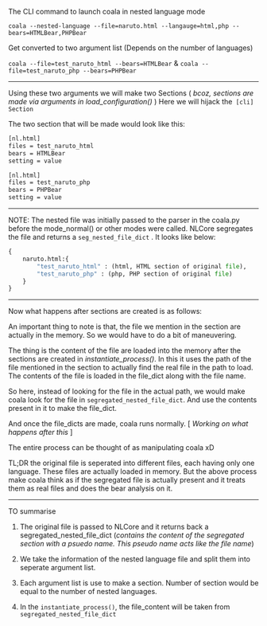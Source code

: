 

The CLI command to launch coala in nested language mode

`coala --nested-language --file=naruto.html --langauge=html,php --bears=HTMLBear,PHPBear`

Get converted to two argument list (Depends on the number of languages)

`coala --file=test_naruto_html --bears=HTMLBear`
&
`coala --file=test_naruto_php --bears=PHPBear`

----------------------------------------------------------------------------

Using these two arguments we will make two Sections ( *bcoz, sections are made via arguments in load_configuration()* )
Here we will hijack the` [cli] Section`

The two section that will be made would look like this:

```bash
[nl.html]
files = test_naruto_html
bears = HTMLBear
setting = value

[nl.html]
files = test_naruto_php
bears = PHPBear
setting = value
```
-------------------------------------------------------------------------------

NOTE: The nested file was initially passed to the parser in the coala.py before the
mode_normal() or other modes were called. NLCore segregates the file and returns a 
`seg_nested_file_dict` . It looks like below:

```python
{
	naruto.html:{
		"test_naruto_html" : (html, HTML section of original file),
		"test_naruto_php" : (php, PHP section of original file)
	}
}
```
-----------------------------------------------------------------------------------
Now what happens after sections are created is as follows:


An important thing to note is that, the file we mention in the section are actually
in the memory. So we would have to do a bit of maneuvering.

The thing is the content of the file are loaded into the memory after the sections
are created in *instantiate_process()*. In this it uses the path of the file mentioned
in the section to actually find the real file in the path to load. The contents of the
file is loaded in the  file_dict along with the file name.

So here, instead of looking for the file in the actual path, we would make coala
look for the file in `segregated_nested_file_dict`. And use the contents present in it
to make the file_dict.

And once the file_dicts are made, coala runs normally. [ *Working on what happens after this* ]

The entire process can be thought of as manipulating coala xD

TL;DR the original file is seperated into different files, each having only one language. These 
files are actually loaded in memory. But the above process make coala think as if the segregated file is
actually present and it treats them as real files and does the bear analysis on it.


-------------------------------------------------------------------------------------

TO summarise

1. The original file is passed to NLCore and it returns back a segregated_nested_file_dict (*contains the content of the segregated section with a psuedo name. This pseudo name acts like the file name*)

2. We take the information of the nested language file and split them into seperate argument list.

3. Each argument list is use to make a section. Number of section would be equal to the number of nested languages.

4. In the `instantiate_process()`, the file_content will be taken from `segregated_nested_file_dict`

